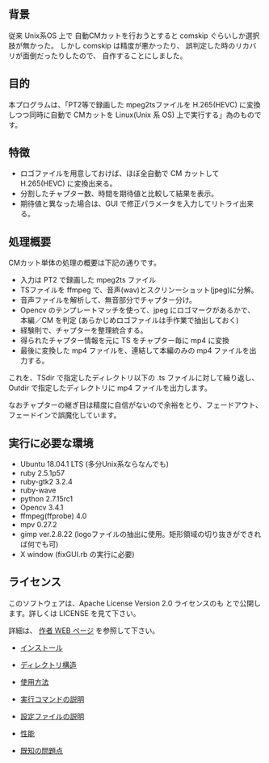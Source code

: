 

## 背景

従来 Unix系OS 上で 自動CMカットを行おうとすると comskip
ぐらいしか選択肢が無かった。
しかし comskip は精度が悪かったり、
誤判定した時のリカバリが面倒だったりしたので、
自作することにしました。


## 目的

本プログラムは、「PT2等で録画した mpeg2tsファイルを H.265(HEVC) に変換しつつ同時に自動で CMカットを Linux(Unix 系 OS) 上で実行する」為のものです。


## 特徴

* ロゴファイルを用意しておけば、ほぼ全自動で CM カットして H.265(HEVC)
  に変換出来る。
* 分割したチャプター数、時間を期待値と比較して結果を表示。
* 期待値と異なった場合は、GUI で修正パラメータを入力してリトライ出来る。


## 処理概要

CMカット単体の処理の概要は下記の通りです。

* 入力は PT2 で録画した mpeg2ts ファイル
* TSファイルを ffmpeg で、音声(wav)とスクリンーショット(jpeg)に分解。
* 音声ファイルを解析して、無音部分でチャプター分け。
* Opencv のテンプレートマッチを使って、jpeg にロゴマークがあるかで、
  本編／CM  を判定 (あらかじめロゴファイルは手作業で抽出しておく)
* 経験則で、チャプターを整理統合する。
* 得られたチャプター情報を元に TS をチャプター毎に mp4 に変換
* 最後に変換した mp4 ファイルを、連結して本編のみの mp4 ファイルを出力する。

これを、TSdir で指定したディレクトリ以下の .ts ファイルに対して繰り返し、
Outdir で指定したディレクトリに mp4 ファイルを出力します。

なおチャプターの継ぎ目は精度に自信がないので余裕をとり、フェードアウト、
フェードインで誤魔化しています。


## 実行に必要な環境

* Ubuntu 18.04.1 LTS (多分Unix系ならなんでも)
* ruby  2.5.1p57
* ruby-gtk2 3.2.4
* ruby-wave
* python 2.7.15rc1 
* Opencv 3.4.1
* ffmpeg(ffprobe) 4.0
* mpv 0.27.2
* gimp ver.2.8.22
  (logoファイルの抽出に使用。矩形領域の切り抜きができれば何でも可)
* X window (fixGUI.rb の実行に必要)


## ライセンス
このソフトウェアは、Apache License Version 2.0 ライセンスのも
とで公開します。詳しくは LICENSE を見て下さい。



詳細は、
[作者 WEB ページ](http://www.asahi-net.or.jp/~sy8y-siy/CMcut_on_Unix/)
を参照して下さい。

+ [インストール](http://www.asahi-net.or.jp/~sy8y-siy/CMcut_on_Unix/#インストール)

+ [ディレクトリ構造](http://www.asahi-net.or.jp/~sy8y-siy/CMcut_on_Unix/#ディレクトリ構造)

+ [使用方法](http://www.asahi-net.or.jp/~sy8y-siy/CMcut_on_Unix/#使用方法)

+ [実行コマンドの説明](http://www.asahi-net.or.jp/~sy8y-siy/CMcut_on_Unix/#実行コマンドの説明)
      
+ [設定ファイルの説明](http://www.asahi-net.or.jp/~sy8y-siy/CMcut_on_Unix/#設定ファイルの説明)

+ [性能](http://www.asahi-net.or.jp/~sy8y-siy/CMcut_on_Unix/#性能)

+ [既知の問題点](http://www.asahi-net.or.jp/~sy8y-siy/CMcut_on_Unix/#既知の問題点)

